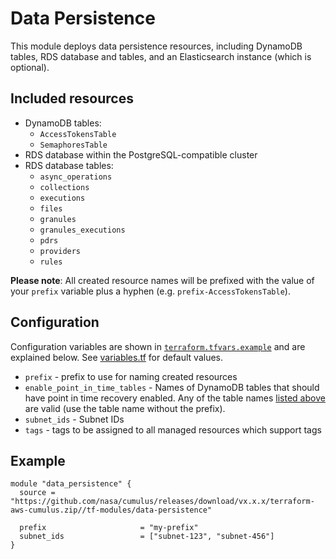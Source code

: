 # Data Persistence

This module deploys data persistence resources, including DynamoDB tables, RDS database and tables, and an Elasticsearch instance (which is optional).

## Included resources

- DynamoDB tables:
  - `AccessTokensTable`
  - `SemaphoresTable`
- RDS database within the PostgreSQL-compatible cluster
- RDS database tables:
  - `async_operations`
  - `collections`
  - `executions`
  - `files`
  - `granules`
  - `granules_executions`
  - `pdrs`
  - `providers`
  - `rules`

**Please note**: All created resource names will be prefixed with the value of your `prefix` variable plus a hyphen (e.g. `prefix-AccessTokensTable`).

## Configuration

Configuration variables are shown in [`terraform.tfvars.example`](./terraform.tfvars.example) and are explained below. See [variables.tf](./variables.tf) for default values.

- `prefix` - prefix to use for naming created resources
- `enable_point_in_time_tables` - Names of DynamoDB tables that should have point in time recovery enabled. Any of the table names [listed above](#included-resources) are valid (use the table name without the prefix).
- `subnet_ids` - Subnet IDs
- `tags` - tags to be assigned to all managed resources which support tags

## Example

```hcl
module "data_persistence" {
  source = "https://github.com/nasa/cumulus/releases/download/vx.x.x/terraform-aws-cumulus.zip//tf-modules/data-persistence"

  prefix                     = "my-prefix"
  subnet_ids                 = ["subnet-123", "subnet-456"]
}
```

